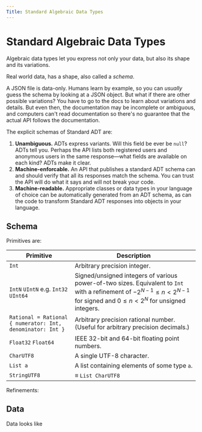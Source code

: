 ```yaml
---
Title: Standard Algebraic Data Types
---
```


# Standard Algebraic Data Types

Algebraic data types let you express not only your data, but also its shape and its variations.

Real world data, has a shape, also called a _schema_.

A JSON file is data-only. Humans learn by example, so you can _usually_ guess the schema by looking at a JSON object. But what if there are other possible variations? You have to go to the docs to learn about variations and details. But even then, the documentation may be incomplete or ambiguous, and computers can't read documentation so there's no guarantee that the actual API follows the documentation.

The explicit schemas of Standard ADT are:

1. **Unambiguous.** ADTs express variants. Will this field be ever be `null`? ADTs tell you. Perhaps the API  lists both registered users and anonymous users in the same response—what fields are available on each kind?  ADTs make it clear.
2. **Machine-enforcable.** An API that publishes a standard ADT schema can and should verify that all its responses match the schema. You can trust the API will do what it says and will not break your code.
3. **Machine-readable.** Appropriate classes or data types in your language of choice can be automatically generated from an ADT schema, as can the code to transform Standard ADT responses into objects in your language.

## Schema

Primitives are:

| Primitive                                                  | Description                                                  |
| ---------------------------------------------------------- | ------------------------------------------------------------ |
| `Int`                                                      | Arbitrary precision integer.                                 |
| `IntN` `UIntN` e.g. `Int32` `UInt64`                       | Signed/unsigned integers of various power-of-two sizes. Equivalent to `Int` with a refinement of $-2^{N-1} \le n < 2^{N-1}$ for signed and $0 \le n < 2^N$ for unsigned integers. |
| `Rational = Rational { numerator: Int, denominator: Int }` | Arbitrary precision rational number. (Useful for arbitrary precision decimals.) |
| `Float32` `Float64`                                        | IEEE 32-bit and 64-bit floating point numbers.               |
| `CharUTF8`                                                 | A single UTF-8 character.                                    |
| `List a`                                                   | A list containing elements of some type `a`.                 |
| `StringUTF8`                                               | $\equiv$ `List CharUTF8`                                     |

Refinements:

## Data

Data looks like